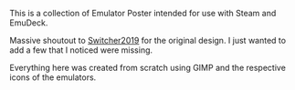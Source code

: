 This is a collection of Emulator Poster intended for use with Steam and EmuDeck.

Massive shoutout to [Switcher2019](https://steamcommunity.com/id/switcher2023/) for the original design. I just wanted to add a few that I noticed were missing.

Everything here was created from scratch using GIMP and the respective icons of the emulators.